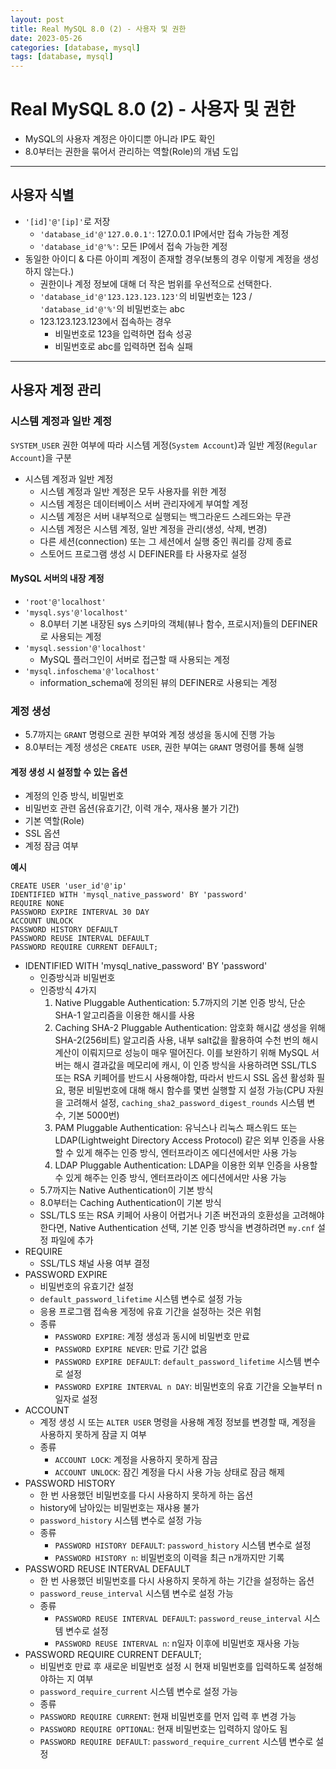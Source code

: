```yaml
---
layout: post
title: Real MySQL 8.0 (2) - 사용자 및 권한
date: 2023-05-26
categories: [database, mysql]
tags: [database, mysql]
---
```

# Real MySQL 8.0 (2) - 사용자 및 권한
- MySQL의 사용자 계정은 아이디뿐 아니라 IP도 확인
- 8.0부터는 권한을 묶어서 관리하는 역할(Role)의 개념 도입

***
## 사용자 식별
- `'[id]'@'[ip]'`로 저장
  - `'database_id'@'127.0.0.1'`: 127.0.0.1 IP에서만 접속 가능한 계정
  - `'database_id'@'%'`: 모든 IP에서 접속 가능한 계정
- 동일한 아이디 & 다른 아이피 계정이 존재할 경우(보통의 경우 이렇게 계정을 생성하지 않는다.)
  - 권한이나 계정 정보에 대해 더 작은 범위를 우선적으로 선택한다.
  - `'database_id'@'123.123.123.123'`의 비밀번호는 123 / `'database_id'@'%'`의 비밀번호는 abc
  - 123.123.123.123에서 접속하는 경우
    - 비밀번호로 123을 입력하면 접속 성공
    - 비밀번호로 abc를 입력하면 접속 실패

***
## 사용자 계정 관리

### 시스템 계정과 일반 계정
`SYSTEM_USER` 권한 여부에 따라 시스템 게정(`System Account`)과 일반 계정(`Regular Account`)을 구분
- 시스템 계정과 일반 계정
  - 시스템 계정과 일반 계정은 모두 사용자를 위한 계정
  - 시스템 계정은 데이터베이스 서버 관리자에게 부여할 계정
  - 시스템 계정은 서버 내부적으로 실행되는 백그라운드 스레드와는 무관
  - 시스템 계정은 시스템 계정, 일반 계정을 관리(생성, 삭제, 변경)
  - 다른 세션(connection) 또는 그 세션에서 실행 중인 쿼리를 강제 종료 
  - 스토어드 프로그램 생성 시 DEFINER를 타 사용자로 설정

#### MySQL 서버의 내장 계정
- `'root'@'localhost'`
- `'mysql.sys'@'localhost'`
  - 8.0부터 기본 내장된 sys 스키마의 객체(뷰나 함수, 프로시저)들의 DEFINER로 사용되는 계정
- `'mysql.session'@'localhost'`
  - MySQL 플러그인이 서버로 접근할 때 사용되는 계정
- `'mysql.infoschema'@'localhost'`
  - information_schema에 정의된 뷰의 DEFINER로 사용되는 계정

### 계정 생성
- 5.7까지는 `GRANT` 명령으로 권한 부여와 계정 생성을 동시에 진행 가능
- 8.0부터는 계정 생성은 `CREATE USER`, 권한 부여는 `GRANT` 명령어를 통해 실행

#### 계정 생성 시 설정할 수 있는 옵션
- 계정의 인증 방식, 비밀번호
- 비밀번호 관련 옵션(유효기간, 이력 개수, 재사용 불가 기간)
- 기본 역할(Role)
- SSL 옵션
- 계정 잠금 여부

**예시** 
```mysql
CREATE USER 'user_id'@'ip'
IDENTIFIED WITH 'mysql_native_password' BY 'password'
REQUIRE NONE 
PASSWORD EXPIRE INTERVAL 30 DAY
ACCOUNT UNLOCK 
PASSWORD HISTORY DEFAULT 
PASSWORD REUSE INTERVAL DEFAULT 
PASSWORD REQUIRE CURRENT DEFAULT;
```

- IDENTIFIED WITH 'mysql_native_password' BY 'password'
  - 인증방식과 비밀번호
  - 인증방식 4가지
    1. Native Pluggable Authentication: 5.7까지의 기본 인증 방식, 단순 SHA-1 알고리즘을 이용한 해시를 사용
    2. Caching SHA-2 Pluggable Authentication: 암호화 해시값 생성을 위해 SHA-2(256비트) 알고리즘 사용, 내부 salt값을 활용하여 수천 번의 해시 계산이 이뤄지므로 성능이 매우 떨어진다. 이를 보완하기 위해 MySQL 서버는 해시 결과값을 메모리에 캐시, 이 인증 방식을 사용하려면 SSL/TLS 또는 RSA 키페어를 반드시 사용해야함, 따라서 반드시 SSL 옵션 활성화 필요, 평문 비밀번호에 대해 해시 함수를 몇번 실행할 지 설정 가능(CPU 자원을 고려해서 설정, `caching_sha2_password_digest_rounds` 시스템 변수, 기본 5000번)
    3. PAM Pluggable Authentication: 유닉스나 리눅스 패스워드 또는 LDAP(Lightweight Directory Access Protocol) 같은 외부 인증을 사용할 수 있게 해주는 인증 방식, 엔터프라이즈 에디션에서만 사용 가능
    4. LDAP Pluggable Authentication: LDAP을 이용한 외부 인증을 사용할 수  있게 해주는 인증 방식, 엔터프라이즈 에디션에서만 사용 가능
  - 5.7까지는 Native Authentication이 기본 방식
  - 8.0부터는 Caching Authentication이 기본 방식
  - SSL/TLS 또는 RSA 키페어 사용이 어렵거나 기존 버전과의 호환성을 고려해야 한다면, Native Authentication 선택, 기본 인증 방식을 변경하려면 `my.cnf` 설정 파일에 추가
- REQUIRE 
  - SSL/TLS 채널 사용 여부 결정
- PASSWORD EXPIRE 
  - 비밀번호의 유효기간 설정
  - `default_password_lifetime` 시스템 변수로 설정 가능
  - 응용 프로그램 접속용 게정에 유효 기간을 설정하는 것은 위험
  - 종류
    - `PASSWORD EXPIRE`: 계정 생성과 동시에 비밀번호 만료
    - `PASSWORD EXPIRE NEVER`: 만료 기간 없음
    - `PASSWORD EXPIRE DEFAULT`: `default_password_lifetime` 시스템 변수로 설정
    - `PASSWORD EXPIRE INTERVAL n DAY`: 비밀번호의 유효 기간을 오늘부터 n일자로 설정
- ACCOUNT 
  - 계정 생성 시 또는 `ALTER USER` 명령을 사용해 계정 정보를 변경할 때, 계정을 사용하지 못하게 잠글 지 여부
  - 종류
    - `ACCOUNT LOCK`: 계정을 사용하지 못하게 잠금
    - `ACCOUNT UNLOCK`: 잠긴 계정을 다시 사용 가능 상태로 잠금 해제
- PASSWORD HISTORY  
  - 한 번 사용했던 비밀번호를 다시 사용하지 못하게 하는 옵션
  - history에 남아있는 비밀번호는 재샤용 불가
  - `password_history` 시스템 변수로 설정 가능
  - 종류
    - `PASSWORD HISTORY DEFAULT`: `password_history` 시스템 변수로 설정
    - `PASSWORD HISTORY n`: 비밀번호의 이력을 최근 n개까지만 기록
- PASSWORD REUSE INTERVAL DEFAULT 
  - 한 번 사용했던 비밀번호를 다시 사용하지 못하게 하는 기간을 설정하는 옵션
  - `password_reuse_interval` 시스템 변수로 설정 가능
  - 종류
    - `PASSWORD REUSE INTERVAL DEFAULT`: `password_reuse_interval` 시스템 변수로 설정
    - `PASSWORD REUSE INTERVAL n`: n일자 이후에 비밀번호 재사용 가능
- PASSWORD REQUIRE CURRENT DEFAULT;
  - 비밀번호 만료 후 새로운 비밀번호 설정 시 현재 비밀번호를 입력하도록 설정해야하는 지 여부
  - `password_require_current` 시스템 변수로 설정 가능
  - 종류
  - `PASSWORD REQUIRE CURRENT`: 현재 비밀번호를 먼저 입력 후 변경 가능
  - `PASSWORD REQUIRE OPTIONAL`: 현재 비밀번호는 입력하지 않아도 됨
  - `PASSWORD REQUIRE DEFAULT`: `password_require_current` 시스템 변수로 설정